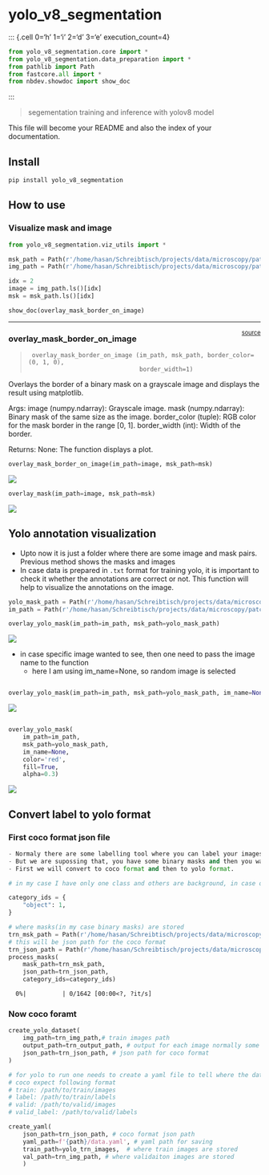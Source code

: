 # yolo_v8_segmentation

::: {.cell 0=‘h’ 1=‘i’ 2=‘d’ 3=‘e’ execution_count=4}

``` python
from yolo_v8_segmentation.core import *
from yolo_v8_segmentation.data_preparation import *
from pathlib import Path
from fastcore.all import * 
from nbdev.showdoc import show_doc
```

:::

> segementation training and inference with yolov8 model

This file will become your README and also the index of your
documentation.

## Install

``` sh
pip install yolo_v8_segmentation
```

## How to use

### Visualize mask and image

``` python
from yolo_v8_segmentation.viz_utils import *
```

``` python
msk_path = Path(r'/home/hasan/Schreibtisch/projects/data/microscopy/patch_train_masks')
img_path = Path(r'/home/hasan/Schreibtisch/projects/data/microscopy/patch_train_images/')
```

``` python
idx = 2
image = img_path.ls()[idx]
msk = msk_path.ls()[idx]
```

``` python
show_doc(overlay_mask_border_on_image)
```

------------------------------------------------------------------------

<a
href="https://github.com/HasanGoni/yolo_v8_segmentation/blob/main/yolo_v8_segmentation/viz_utils.py#LNone"
target="_blank" style="float:right; font-size:smaller">source</a>

### overlay_mask_border_on_image

>      overlay_mask_border_on_image (im_path, msk_path, border_color=(0, 1, 0),
>                                    border_width=1)

Overlays the border of a binary mask on a grayscale image and displays
the result using matplotlib.

Args: image (numpy.ndarray): Grayscale image. mask (numpy.ndarray):
Binary mask of the same size as the image. border_color (tuple): RGB
color for the mask border in the range \[0, 1\]. border_width (int):
Width of the border.

Returns: None: The function displays a plot.

``` python
overlay_mask_border_on_image(im_path=image, msk_path=msk)
```

![](index_files/figure-commonmark/cell-7-output-1.png)

``` python
overlay_mask(im_path=image, msk_path=msk)   
```

![](index_files/figure-commonmark/cell-8-output-1.png)

## Yolo annotation visualization

- Upto now it is just a folder where there are some image and mask
  pairs. Previous method shows the masks and images
- In case data is prepared in `.txt` format for training yolo, it is
  important to check it whether the annotations are correct or not. This
  function will help to visualize the annotations on the image.

``` python
yolo_mask_path = Path(r'/home/hasan/Schreibtisch/projects/data/microscopy/yolo_dataset_train')
im_path = Path(r'/home/hasan/Schreibtisch/projects/data/microscopy/patch_train_images/')
```

``` python
overlay_yolo_mask(im_path=im_path, msk_path=yolo_mask_path)
```

![](index_files/figure-commonmark/cell-10-output-1.png)

- in case specific image wanted to see, then one need to pass the image
  name to the function
  - here I am using im_name=None, so random image is selected

``` python

overlay_yolo_mask(im_path=im_path, msk_path=yolo_mask_path, im_name=None, fill=True, alpha=0.3)
```

![](index_files/figure-commonmark/cell-11-output-1.png)

``` python

overlay_yolo_mask(
    im_path=im_path, 
    msk_path=yolo_mask_path, 
    im_name=None, 
    color='red',
    fill=True, 
    alpha=0.3)
```

![](index_files/figure-commonmark/cell-12-output-1.png)

## Convert label to yolo format

### First coco format json file

``` python
- Normaly there are some labelling tool where you can label your images and then upload them direct in the yolo format.
- But we are supossing that, you have some binary masks and then you want to convert them to yolo format.
- First we will convert to coco format and then to yolo format.
```

``` python
# in my case I have only one class and others are background, in case of more class, one should add name and id for the masks

category_ids = {
    "object": 1,
}
```

``` python
# where masks(in my case binary masks) are stored
trn_msk_path = Path(r'/home/hasan/Schreibtisch/projects/data/microscopy/patch_train_masks')
# this will be json path for the coco format
trn_json_path = Path(r'/home/hasan/Schreibtisch/projects/data/microscopy/patch_train_masks/train.json')
process_masks(
    mask_path=trn_msk_path, 
    json_path=trn_json_path, 
    category_ids=category_ids)
```

      0%|          | 0/1642 [00:00<?, ?it/s]

### Now coco foramt

``` python
create_yolo_dataset(
    img_path=trn_img_path,# train images path 
    output_path=trn_output_path, # output for each image normally some txt file
    json_path=trn_json_path, # json path for coco format
)
```

``` python
# for yolo to run one needs to create a yaml file to tell where the data is situated
# coco expect following format
# train: /path/to/train/images
# label: /path/to/train/labels
# valid: /path/to/valid/images
# valid_label: /path/to/valid/labels

create_yaml(
    json_path=trn_json_path, # coco format json path
    yaml_path=f'{path}/data.yaml', # yaml path for saving
    train_path=yolo_trn_images,  # where train images are stored
    val_path=trn_img_path, # where validaiton images are stored
    )
```
